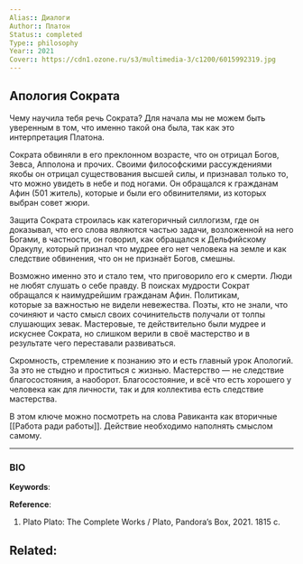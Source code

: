 ```yaml
---
Alias:: Диалоги
Author:: Платон
Status:: completed
Type:: philosophy
Year:: 2021
Cover:: https://cdn1.ozone.ru/s3/multimedia-3/c1200/6015992319.jpg
---
```

## Апология Сократа
Чему научила тебя речь Сократа? Для начала мы не можем быть уверенным в том, что именно такой она была, так как это интерпретация Платона.   
  
Сократа обвиняли в его преклонном возрасте, что он отрицал Богов, Зевса, Апполона и прочих. Своими философскими рассуждениями якобы он отрицал существования высшей силы, и признавал только то, что можно увидеть в небе и под ногами. Он обращался к гражданам Афин (501 житель), которые и были его обвинителями, из которых выбран совет жюри.   
  
Защита Сократа строилась как категоричный силлогизм, где он доказывал, что его слова являются частью задачи, возложенной на него Богами, в частности, он говорил, как обращался к Дельфийскому Оракулу, который признал что мудрее его нет человека на земле и как следствие обвинения, что он не признаёт Богов, смешны.  
  
Возможно именно это и стало тем, что приговорило его к смерти. Люди не любят слушать о себе правду. В поисках мудрости Сократ обращался к наимудрейшим гражданам Афин. Политикам, которые за важностью не видели невежества. Поэты, кто не знали, что сочиняют и часто смысл своих сочинительств получали от толпы слушающих зевак. Мастеровые, те действительно были мудрее и искуснее Сократа, но слишком верили в своё мастерство и в результате чего переставали развиваться.   
  
Скромность, стремление к познанию это и есть главный урок Апологий. За это не стыдно и проститься с жизнью. Мастерство — не следствие благосостояния, а наоборот. Благосостояние, и всё что есть хорошего у человека как для личности, так и для коллектива есть следствие мастерства.  
  
В этом ключе можно посмотреть на слова Равиканта как вторичные [[Работа ради работы]]. Действие необходимо наполнять смыслом самому.

---
### BIO
**Keywords**:

**Reference**: 
1. Plato Plato: The Complete Works / Plato, Pandora’s Box, 2021. 1815 c.

**Related**:
- 